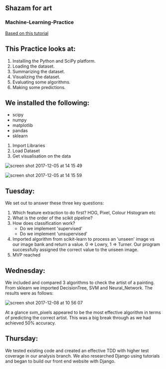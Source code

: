 ## Shazam for art

### Machine-Learning-Practice

[Based on this tutorial](https://machinelearningmastery.com/machine-learning-in-python-step-by-step/)

## This Practice looks at:

1. Installing the Python and SciPy platform.
2. Loading the dataset.
3. Summarizing the dataset.
4. Visualizing the dataset.
5. Evaluating some algorithms.
6. Making some predictions.

## We installed the following:

* scipy
* numpy
* matplotlib
* pandas
* sklearn


1. Import Libraries
2. Load Dataset
3. Get visualisation on the data

![screen shot 2017-12-05 at 14 15 49](https://user-images.githubusercontent.com/27693622/33612716-62f8bb24-d9ca-11e7-900d-cf429e13afa9.png)

![screen shot 2017-12-05 at 14 15 59](https://user-images.githubusercontent.com/27693622/33612755-8385d26e-d9ca-11e7-95a5-6d8c9dbaf97d.png)


## Tuesday:
We set out to answer these three key questions:
  1. Which feature extraction to do first? HOG, Pixel, Colour Histogram etc
  2. What is the order of the scikit pipeline?
  3. How does classification work?
      - Do we implement 'supervised'
      - Do we implement 'unsupervised'
  4. Imported algorithm from scikit-learn to process an 'unseen' image vs our image bank and return a value. 0 => Lowry, 1 => Turner. Our program successfully assigned the correct value to the unseen image.
  5. MVP reached
  
## Wednesday: 
  We included and compared 3 algorithms to check the artist of a painting. From sklearn we imported DecisionTree, SVM and Neural_Network. The results were as follows: 

![screen shot 2017-12-08 at 10 56 07](https://user-images.githubusercontent.com/27693622/33763499-9d63ab94-dc08-11e7-8274-a5e277f8d2b9.png)

At a glance svm_pixels appeared to be the most effective algorithm in terms of predicting the correct artist. This was a big break through as we had achieved 50% accuracy. 

## Thursday: 
We tested existing code and created an effective TDD with higher test coverage in our analysis branch. We also researched Django using tutorials and began to build our front end website with Django. 





